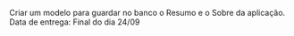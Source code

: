 Criar um modelo para guardar no banco o Resumo e o Sobre da aplicação. 
Data de entrega: Final do dia 24/09